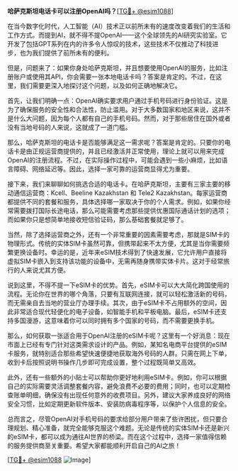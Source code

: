 **哈萨克斯坦电话卡可以注册OpenAI吗？**[[TG💪+ @esim1088](https://t.me/s/esim1088)]

在当今数字化时代，人工智能（AI）技术正以前所未有的速度改变着我们的生活和工作方式。而提到AI，就不得不提OpenAI——这个全球领先的AI研究实验室。它开发了包括GPT系列在内的许多令人惊叹的技术，这些技术不仅推动了科技进步，也为我们提供了前所未有的便利。

但是，问题来了：如果你身处哈萨克斯坦，并且想要使用OpenAI的服务，比如注册账户或使用其API，你会需要一张本地电话卡吗？答案是肯定的。不过，在这里，我们需要更深入地探讨这个问题，以及如何正确地解决它。

首先，让我们明确一点：OpenAI确实要求用户通过手机号码进行身份验证。这是为了确保服务的安全性和合法性，防止滥用。对于大多数国家和地区来说，这并不是什么大问题，因为每个人都有自己的手机号码。然而，对于那些居住在国外或者没有当地号码的人来说，这就成了一道门槛。

那么，哈萨克斯坦的电话卡是否能够满足这一需求呢？答案是肯定的。只要你的电话卡是由正规运营商提供的，并且已经激活并正常使用，理论上就可以用来完成OpenAI的注册流程。不过，在实际操作过程中，可能会遇到一些小麻烦，比如语言障碍、网络延迟等。因此，选择一家可靠的运营商显得尤为重要。

接下来，我们来聊聊如何挑选合适的电话卡。在哈萨克斯坦，主要有三家主要的移动通信运营商：Kcell、Beeline Kazakhstan 和 Tele2 Kazakhstan。每家运营商都提供不同的套餐和服务，具体选择哪一家取决于你的个人需求。例如，如果你经常需要拨打国际长途电话，那么可能需要考虑那些提供优惠国际通话计划的选项；而如果你只是想简单地接收短信验证码，那么基础套餐就足够了。

当然，除了选择运营商之外，还有一个非常重要的因素需要考虑，那就是SIM卡的物理形式。传统的实体SIM卡虽然可靠，但携带起来不太方便，尤其是当你需要频繁更换设备时。幸运的是，近年来eSIM技术得到了快速发展，它允许用户直接将虚拟SIM卡嵌入到支持该功能的设备中，无需再随身携带实体卡片。这对于经常旅行的人来说尤其方便。

说到这里，不得不提一下eSIM卡的优势。首先，eSIM卡可以大大简化跨国使用的流程。无论你在世界的哪个角落，只要有互联网连接，就可以轻松激活新的号码，而无需亲自去当地的营业厅办理手续。其次，由于eSIM卡不占用额外的空间，因此非常适合现代轻便化的电子设备，如智能手机和平板电脑。最后，eSIM卡还支持多国漫游，这意味着你可以同时拥有多个国家的号码，而不需要更换手机。

那么，如何获取一张适合用于OpenAI注册的eSIM卡呢？这里有一个好消息：现在市面上已经有专门针对这类需求设计的产品。例如，某知名电商平台提供的eSIM卡服务，就特别适合那些希望快速便捷地获取海外号码的人群。只需在网上下单，收到卡后按照说明书操作几步即可完成设置，整个过程既简单又高效。

此外，还有一些额外的小贴士可以帮助你更好地利用eSIM卡。例如，你可以根据自己的实际需要灵活调整套餐内容，避免浪费不必要的费用；同时，也可以定期检查账单明细，确保没有出现任何意外的收费项目。另外，建议大家养成良好的网络安全习惯，比如定期更新软件版本、安装防病毒程序等，以保护个人信息的安全。

总而言之，尽管OpenAI对手机号码的要求给部分用户带来了些许困扰，但只要合理规划、精心准备，就完全能够克服这个难题。无论是传统的实体SIM卡还是新兴的eSIM卡，都可以成为通往AI世界的桥梁。而在这个过程中，选择一家值得信赖的服务提供商至关重要。希望大家都能顺利开启自己的AI之旅！

[[TG💪+ @esim1088](https://t.me/s/esim1088) ![Image](https://i.postimg.cc/4NQfJmqS/Snipaste-2025-05-13-00-14-12.png)]